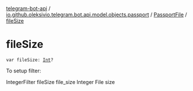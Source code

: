 [telegram-bot-api](../../index.md) / [io.github.oleksivio.telegram.bot.api.model.objects.passport](../index.md) / [PassportFile](index.md) / [fileSize](./file-size.md)

# fileSize

`var fileSize: `[`Int`](https://kotlinlang.org/api/latest/jvm/stdlib/kotlin/-int/index.html)`?`

To setup filter:

IntegerFilter fileSize file_size Integer File size

